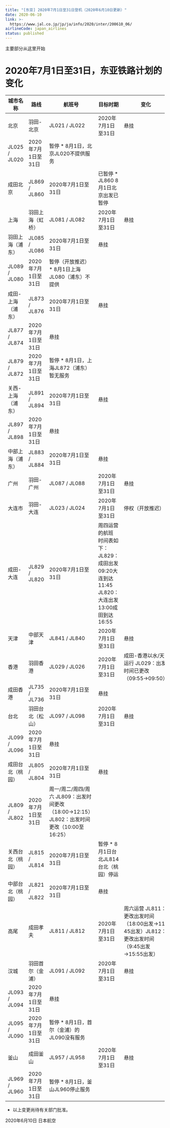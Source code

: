 ```yaml
---
title: "[东亚] 2020年7月1日至31日登机（2020年6月10日更新）"
date: 2020-06-10
link: >-
  https://www.jal.co.jp/jp/ja/info/2020/inter/200610_06/
airlineCode: japan_airlines
status: published
---
```

主要部分从这里开始

# 2020年7月1日至31日，东亚铁路计划的变化

城市名称 | 路线 | 航班号 | 目标时期 | 变化  
---|---|---|---|---  
北京 | 羽田-北京 | JL021 /  JL022 | 2020年7月1日至31日 | 悬挂  
JL025 /  JL020 | 2020年7月1日至31日 | 暂停 * 8月1日，北京JL020不提供服务  
成田北京 | JL869 /  JL860 | 2020年7月1日至31日 | 已暂停 * JL860 8月1日北京出发已暂停  
上海 | 羽田上海（虹桥） | JL081 /  JL082 | 2020年7月1日至31日 | 悬挂  
羽田上海（浦东） | JL085 /  JL086 | 2020年7月1日至31日 | 悬挂  
JL089 /  JL080 | 2020年7月1日至31日 | 暂停（开放推迟） * 8月1日上海JL080（浦东）不提供  
成田-上海（浦东） | JL873 /  JL876 | 2020年7月1日至31日 | 悬挂  
JL877 /  JL874 | 2020年7月1日至31日 | 悬挂  
JL879 /  JL872 | 2020年7月1日至31日 | 暂停 * 8月1日，上海JL872（浦东）暂无服务  
关西-上海（浦东） | JL891 /  JL894 | 2020年7月1日至31日 | 悬挂  
JL897 /  JL898 | 2020年7月1日至31日 | 悬挂  
中部上海（浦东） | JL883 /  JL884 | 2020年7月1日至31日 | 悬挂  
广州 | 羽田-广州 | JL087 /  JL088 | 2020年7月1日至31日 | 悬挂  
大连市 | 羽田-大连 | JL023 /  JL024 | 2020年7月1日至31日 | 停权（开放推迟）  
成田-大连 | JL829 /  JL820 | 2020年7月1日至31日 | 周四运营的航班 时间表如下： JL829：成田出发09:20大连到达11:45  JL820：大连出发13:00成田到达16:55  
天津 | 中部天津 | JL841 /  JL840 | 2020年7月1日至31日 | 悬挂  
香港 | 羽田香港 | JL029 /  JL026 | 2020年7月1日至31日 | 成田-香港以水/天运行 JL029：出发时间已更改（09:55→09:50）  
成田香港 | JL735 /  JL736 | 2020年7月1日至31日 | 悬挂  
台北 | 羽田台北（松山） | JL097 /  JL098 | 2020年7月1日至31日 | 悬挂  
JL099 /  JL096 | 2020年7月1日至31日 | 悬挂  
成田台北（桃园） | JL805 /  JL804 | 2020年7月1日至31日 | 悬挂  
JL809 /  JL802 | 2020年7月1日至31日 |  周一/周二/周四/周六 JL809：出发时间更改（18:00→12:15） JL802：出发时间更改（10:00至16:25）  
关西台北（桃园） | JL815 /  JL814 | 2020年7月1日至31日 | 暂停 * 8月1日台北JL814台北（桃园）停运  
中部台北（桃园） | JL821 /  JL822 | 2020年7月1日至31日 | 悬挂  
高尾 | 成田孝夫 | JL811 /  JL812 | 2020年7月1日至31日 | 周六运营 JL811：更改出发时间（18:00出发→11  : 45出发）JL812：更改出发时间（9:45出发→15:55出发）  
汉城 | 羽田首尔（金浦） | JL091 /  JL092 | 2020年7月1日至31日 | 悬挂  
JL093 /  JL094 | 2020年7月1日至31日 | 悬挂  
JL095 /  JL090 | 2020年7月1日至31日 | 暂停 * 8月1日，首尔（金浦）的JL090没有服务  
釜山 | 成田釜山 | JL957 /  JL958 | 2020年7月1日至31日 | 悬挂  
JL969 /  JL960 | 2020年7月1日至31日 | 暂停 * 8月1日，釜山JL960停止服务  
  
* 以上变更尚待有关部门批准。

2020年6月10日 日本航空
